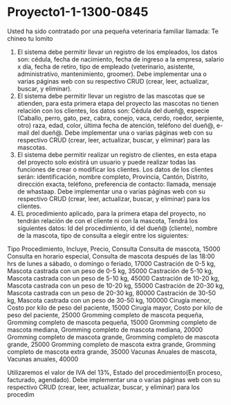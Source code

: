 # Proyecto1-1-1300-0845

Usted ha sido contratado por una pequeña veterinaria familiar llamada: Te chineo tu lomito
1. El sistema debe permitir llevar un registro de los empleados, los datos son: cédula, fecha
de nacimiento, fecha de ingreso a la empresa, salario x día, fecha de retiro, tipo de
empleado (veterinario, asistente, administrativo, mantenimiento, groomer). Debe
implementar una o varias páginas web con su respectivo CRUD (crear, leer, actualizar,
buscar, y eliminar).
2. El sistema debe permitir llevar un registro de las mascotas que se atienden, para esta
primera etapa del proyecto las mascotas no tienen relación con los clientes, los datos son:
Cédula del dueñ@, especie (Caballo, perro, gato, pez, cabra, conejo, vaca, cerdo, roedor,
serpiente, otro) raza, edad, color, última fecha de atención, teléfono del dueñ@, e-mail
del dueñ@. Debe implementar una o varias páginas web con su respectivo CRUD (crear,
leer, actualizar, buscar, y eliminar) para las mascotas.
3. El sistema debe permitir realizar un registro de clientes, en esta etapa del proyecto solo
existirá un usuario y puede realizar todas las funciones de crear o modificar los clientes.
Los datos de los clientes serán: identificación, nombre completo, Provincia, Cantón,
Distrito, dirección exacta, teléfono, preferencia de contacto: llamada, mensaje de
whastaap. Debe implementar una o varias páginas web con su respectivo CRUD (crear,
leer, actualizar, buscar, y eliminar) para los clientes.
4. EL procedimiento aplicado, para la primera etapa del proyecto, no tendrán relación de
con el cliente ni con la mascota, Tendrá los siguientes datos: Id del procedimiento, id del
dueñ@ (cliente), nombre de la mascota, tipo de consulta a elegir entre los siguientes:

Tipo Procedimiento, Incluye, Precio,
Consulta Consulta de mascota, 15000
Consulta en horario especial, Consulta de mascota después de las 18:00 hrs de lunes a sábado, o domingo o feriado, 17000
Castración de 0-5 kg, Mascota castrada con un peso de 0-5 kg, 35000
Castración de 5-10 kg, Mascota castrada con un peso de 5-10 kg, 45000
Castración de 10-20 kg, Mascota castrada con un peso de 10-20 kg, 55000
Castración de 20-30 kg, Mascota castrada con un peso de 20-30 kg, 80000
Castración de 30-50 kg, Mascota castrada con un peso de 30-50 kg, 100000
Cirugía menor, Costo por kilo de peso del paciente, 15000
Cirugía mayor, Costo por kilo de peso del paciente, 25000
Gromming completo de mascota pequeña, Gromming completo de mascota pequeña, 15000
Gromming completo de mascota mediana, Gromming completo de mascota mediana, 20000
Gromming completo de mascota grande, Gromming completo de mascota grande, 25000
Gromming completo de mascota extra grande, Gromming completo de mascota extra grande, 35000
Vacunas Anuales de mascota, Vacunas anuales, 40000

Utilizaremos el valor de IVA del 13%, Estado del procedimiento(En proceso, facturado, agendado). Debe implementar una o varias páginas web con su respectivo CRUD (crear, leer, actualizar, buscar, y eliminar) para los procedim
